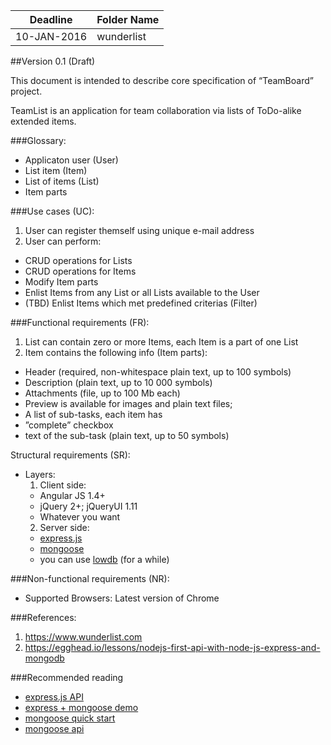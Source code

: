 Deadline         | Folder Name
-----------------|---------
10-JAN-2016 | wunderlist



##Version 0.1 (Draft)

This document is intended to describe core specification of “TeamBoard” project.

TeamList is an application for team collaboration via lists of ToDo-alike extended items.

###Glossary:

- Applicaton user (User)
- List item (Item)
- List of items (List)
- Item parts

###Use cases (UC):

1. User can register themself using unique e-mail address
2. User can perform:
  - CRUD operations for Lists
  - CRUD operations for Items
  - Modify Item parts
  - Enlist Items from any List or all Lists available to the User
  - (TBD) Enlist Items which met predefined criterias (Filter)

###Functional requirements (FR):
1. List can contain zero or more Items, each Item is a part of one List
2. Item contains the following info (Item parts):
  - Header (required, non-whitespace plain text, up to 100 symbols)
  - Description (plain text, up to 10 000 symbols)
  - Attachments (file, up to 100 Mb each)
  - Preview is available for images and plain text files;
  - A list of sub-tasks, each item has
  - ”complete” checkbox
  - text of the sub-task (plain text, up to 50 symbols)

Structural requirements (SR):
- Layers:
  1. Client side:
    - Angular JS 1.4+
    - jQuery 2+; jQueryUI 1.11
    - Whatever you want
  2. Server side:
    - [express.js](http://expressjs.com/)
    - [mongoose](http://mongoosejs.com/)
    - you can use [lowdb](https://github.com/typicode/lowdb) (for a while)

###Non-functional requirements (NR):
  - Supported Browsers: Latest version of Chrome

###References:
1. https://www.wunderlist.com
2. https://egghead.io/lessons/nodejs-first-api-with-node-js-express-and-mongodb

###Recommended reading
* [express.js API](http://expressjs.com/4x/api.html)
* [express + mongoose demo](https://github.com/madhums/node-express-mongoose-demo)
* [mongoose quick start](http://mongoosejs.com/docs/index.html)
* [mongoose api](http://mongoosejs.com/docs/api.html)
